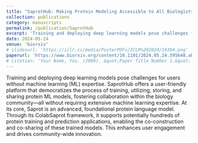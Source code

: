 ```yaml
---
title: "SaprotHub: Making Protein Modeling Accessible to All Biologists"
collection: publications
category: manuscripts
permalink: /publication/SaprotHub
excerpt: 'Training and deploying deep learning models pose challenges for users without machine learning (ML) expertise. SaprotHub offers a user-friendly platform that democratizes the process of training, utilizing, storing, and sharing protein ML models, fostering collaboration within the biology community—all achievable with just a few clicks, regardless of ML background. At its core, Saprot is an advanced, near-universal protein language model. Through its ColabSaprot framework, it supports potentially hundreds of protein training and prediction applications, enabling the co-construction and co-sharing of these trained models. This enhances user engagement and drives community-wide innovation.'
date: 2024-05-24
venue: 'biorxiv'
# slidesurl: 'https://iclr.cc/media/PosterPDFs/ICLR%202024/19394.png'
paperurl: 'https://www.biorxiv.org/content/10.1101/2024.05.24.595648.abstract'
# citation: 'Your Name, You. (2009). &quot;Paper Title Number 1.&quot; <i>Journal 1</i>. 1(1).'
---
```


Training and deploying deep learning models pose challenges for users without machine learning (ML) expertise. SaprotHub offers a user-friendly platform that democratizes the process of training, utilizing, storing, and sharing protein ML models, fostering collaboration within the biology community—all without requiring extensive machine learning expertise. At its core, Saprot is an advanced, foundational protein language model. Through its ColabSaprot framework, it supports potentially hundreds of protein training and prediction applications, enabling the co-construction and co-sharing of these trained models. This enhances user engagement and drives community-wide innovation.